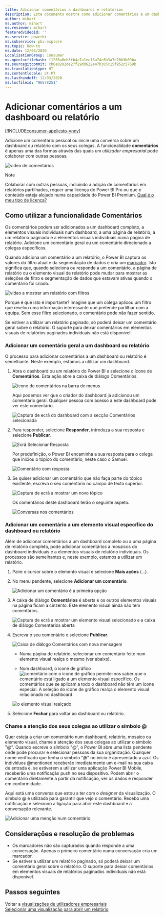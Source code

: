 ```yaml
---
title: Adicionar comentários a dashboards e relatórios
description: Este documento mostra como adicionar comentários a um dashboard, relatório ou elemento visual e como utilizar os comentários para ter conversas com os colaboradores.
author: mihart
ms.author: mihart
ms.reviewer: mihart
featuredvideoid: ''
ms.service: powerbi
ms.subservice: pbi-explore
ms.topic: how-to
ms.date: 12/03/2020
LocalizationGroup: Consumer
ms.openlocfilehash: f1265a8eb3fb4a7a1ec18a74c6b3a7d28b3b09ba
ms.sourcegitcommit: cb6e0202de27f29dd622e47b305c15f952c5769b
ms.translationtype: HT
ms.contentlocale: pt-PT
ms.lasthandoff: 12/03/2020
ms.locfileid: "96578251"
---
```

# <a name="add-comments-to-a-dashboard-or-report"></a>Adicionar comentários a um dashboard ou relatório

[!INCLUDE[consumer-appliesto-ynny](../includes/consumer-appliesto-ynny.md)]

Adicione um comentário pessoal ou inicie uma conversa sobre um dashboard ou relatório com os seus colegas. A funcionalidade **comentários** é apenas uma das formas através das quais um *utilizador empresarial* pode colaborar com outras pessoas. 

![vídeo de comentários](media/end-user-comment/comment.gif)

> [!NOTE]
> Colaborar com outras pessoas, incluindo a adição de comentários em relatórios partilhados, requer uma licença do Power BI Pro ou que o conteúdo esteja alojado numa capacidade do Power BI Premium. [Qual é o meu tipo de licença?](end-user-license.md)

## <a name="how-to-use-the-comments-feature"></a>Como utilizar a funcionalidade Comentários
Os comentários podem ser adicionados a um dashboard completo, a elementos visuais individuais num dashboard, a uma página de relatório, a um relatório paginado e a elementos visuais individuais numa página de relatório. Adicione um comentário geral ou um comentário direcionado a colegas específicos.  

Quando adiciona um comentário a um relatório, o Power BI captura os valores do filtro atual e da segmentação de dados e cria um [marcador](end-user-bookmarks.md). Isto significa que, quando seleciona ou responde a um comentário, a página de relatório ou o elemento visual de relatório pode mudar para mostrar as seleções de filtro e segmentação de dados que estavam ativas quando o comentário foi criado.  

![vídeo a mostrar um relatório com filtros](media/end-user-comment/power-bi-comment.gif)

Porque é que isto é importante? Imagine que um colega aplicou um filtro que revelou uma informação interessante que pretende partilhar com a equipa. Sem esse filtro selecionado, o comentário pode não fazer sentido.

Se estiver a utilizar um relatório paginado, só poderá deixar um comentário geral sobre o relatório.  O suporte para deixar comentários em elementos visuais de relatórios paginados individuais não está disponível.

### <a name="add-a-general-comment-to-a-dashboard-or-report"></a>Adicionar um comentário geral a um dashboard ou relatório
O processo para adicionar comentários a um dashboard ou relatório é semelhante.  Neste exemplo, estamos a utilizar um dashboard. 

1. Abra o dashboard ou um relatório do Power BI e selecione o ícone de **Comentários**. Esta ação abre a caixa de diálogo Comentários.

    ![ícone de comentários na barra de menus](media/end-user-comment/power-bi-comment-icon.png)

    Aqui podemos ver que o criador do dashboard já adicionou um comentário geral.  Qualquer pessoa com acesso a este dashboard pode ver este comentário.

    ![Captura de ecrã do dashboard com a secção Comentários selecionada](media/end-user-comment/power-bi-first-comments.png)

2. Para responder, selecione **Responder**, introduza a sua resposta e selecione **Publicar**.  

    ![Ecrã Selecionar Resposta](media/end-user-comment/power-bi-comments-reply.png)

    Por predefinição, o Power BI encaminha a sua resposta para o colega que iniciou o tópico do comentário, neste caso o Samuel. 

    ![Comentário com resposta](media/end-user-comment/power-bi-respond.png)

 3. Se quiser adicionar um comentário que não faça parte do tópico existente, escreva o seu comentário no campo de texto superior.

    ![Captura de ecrã a mostrar um novo tópico](media/end-user-comment/power-bi-new-commenting.png)

    Os comentários deste dashboard terão o seguinte aspeto.

    ![Conversas nos comentários](media/end-user-comment/power-bi-conversation.png)

### <a name="add-a-comment-to-a-specific-dashboard-or-report-visual"></a>Adicionar um comentário a um elemento visual específico do dashboard ou relatório
Além de adicionar comentários a um dashboard completo ou a uma página de relatório completa, pode adicionar comentários a mosaicos do dashboard individuais e a elementos visuais de relatório individuais. Os processos são semelhantes e, neste exemplo, estamos a utilizar um relatório.

1. Paire o cursor sobre o elemento visual e selecione **Mais ações** (...).    
2. No menu pendente, selecione **Adicionar um comentário**.

    ![Adicionar um comentário é a primeira opção](media/end-user-comment/power-bi-comment-reports.png)  

3.  A caixa de diálogo **Comentários** é aberta e os outros elementos visuais na página ficam a cinzento. Este elemento visual ainda não tem comentários. 

    ![Captura de ecrã a mostrar um elemento visual selecionado e a caixa de diálogo Comentários aberta](media/end-user-comment/power-bi-comments-column.png)  

4. Escreva o seu comentário e selecione **Publicar**.

    ![Caixa de diálogo Comentários com nova mensagem](media/end-user-comment/power-bi-comment-spikes.png)  

    - Numa página de relatório, selecionar um comentário feito num elemento visual realça o mesmo (ver abaixo).

    - Num dashboard, o ícone de gráfico ![comentário com o ícone de gráfico](media/end-user-comment/power-bi-comment-chart-icon.png) permite-nos saber que o comentário está ligado a um elemento visual específico. Os comentários que se aplicam a todo o dashboard não têm um ícone especial. A seleção do ícone de gráfico realça o elemento visual relacionado no dashboard.
    

    ![o elemento visual realçado](media/end-user-comment/power-bi-highlights.png)

5. Selecione **Fechar** para voltar ao dashboard ou relatório.

### <a name="get-your-colleagues-attention-by-using-the--sign"></a>Chame a atenção dos seus colegas ao utilizar o símbolo @
Quer esteja a criar um comentário num dashboard, relatório, mosaico ou elemento visual, chame a atenção dos seus colegas ao utilizar o símbolo "\@".  Quando escreve o símbolo "\@", o Power BI abre uma lista pendente onde pode procurar e selecionar pessoas da sua organização. Qualquer nome verificado que tenha o símbolo "\@" no início é apresentado a azul. Os indivíduos @mentioned receberão imediatamente um e-mail na sua caixa de entrada e, se estiverem a utilizar uma aplicação Power BI Mobile, receberão uma notificação push no seu dispositivo. Podem abrir o comentário diretamente a partir da notificação, ver os dados e responder em conformidade.

Aqui está uma conversa que estou a ter com o *designer* da visualização. O símbolo @ é utilizado para garantir que vejo o comentário. Recebo uma notificação e seleciono a ligação para abrir este dashboard e a conversação relevante.  

![Adicionar uma menção num comentário](media/end-user-comment/power-bi-comment-conversation.png)  

## <a name="considerations-and-troubleshooting"></a>Considerações e resolução de problemas

- Os marcadores não são capturados quando responde a uma conversação. Apenas o primeiro comentário numa conversação cria um marcador.
- Se estiver a utilizar um relatório paginado, só poderá deixar um comentário geral sobre o relatório.  O suporte para deixar comentários em elementos visuais de relatórios paginados individuais não está disponível.

## <a name="next-steps"></a>Passos seguintes
Voltar a [visualizações de utilizadores empresariais](end-user-visualizations.md)    
[Selecionar uma visualização para abrir um relatório](end-user-report-open.md)
